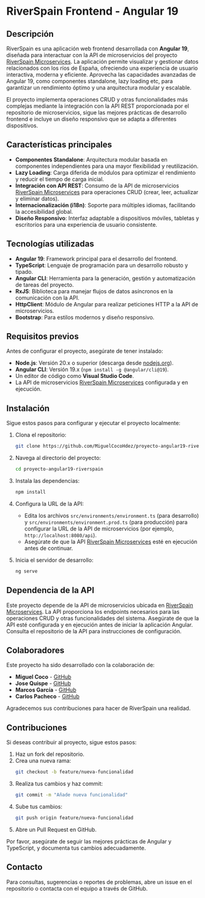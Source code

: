 # RiverSpain Frontend - Angular 19

## Descripción

RiverSpain es una aplicación web frontend desarrollada con **Angular 19**, diseñada para interactuar con la API de microservicios del proyecto [RiverSpain Microservices](https://github.com/MiguelCocoHdez/proyecto-microservicios-riverspain). La aplicación permite visualizar y gestionar datos relacionados con los ríos de España, ofreciendo una experiencia de usuario interactiva, moderna y eficiente. Aprovecha las capacidades avanzadas de Angular 19, como componentes standalone, lazy loading etc, para garantizar un rendimiento óptimo y una arquitectura modular y escalable.

El proyecto implementa operaciones CRUD y otras funcionalidades más complejas mediante la integración con la API REST proporcionada por el repositorio de microservicios, sigue las mejores prácticas de desarrollo frontend e incluye un diseño responsivo que se adapta a diferentes dispositivos.

## Características principales

- **Componentes Standalone**: Arquitectura modular basada en componentes independientes para una mayor flexibilidad y reutilización.
- **Lazy Loading**: Carga diferida de módulos para optimizar el rendimiento y reducir el tiempo de carga inicial.
- **Integración con API REST**: Consumo de la API de microservicios [RiverSpain Microservices](https://github.com/MiguelCocoHdez/proyecto-microservicios-riverspain) para operaciones CRUD (crear, leer, actualizar y eliminar datos).
- **Internacionalización (i18n)**: Soporte para múltiples idiomas, facilitando la accesibilidad global.
- **Diseño Responsivo**: Interfaz adaptable a dispositivos móviles, tabletas y escritorios para una experiencia de usuario consistente.

## Tecnologías utilizadas

- **Angular 19**: Framework principal para el desarrollo del frontend.
- **TypeScript**: Lenguaje de programación para un desarrollo robusto y tipado.
- **Angular CLI**: Herramienta para la generación, gestión y automatización de tareas del proyecto.
- **RxJS**: Biblioteca para manejar flujos de datos asíncronos en la comunicación con la API.
- **HttpClient**: Módulo de Angular para realizar peticiones HTTP a la API de microservicios.
- **Bootstrap**: Para estilos modernos y diseño responsivo.

## Requisitos previos

Antes de configurar el proyecto, asegúrate de tener instalado:

- **Node.js**: Versión 20.x o superior (descarga desde [nodejs.org](https://nodejs.org)).
- **Angular CLI**: Versión 19.x (`npm install -g @angular/cli@19`).
- Un editor de código como **Visual Studio Code**.
- La API de microservicios [RiverSpain Microservices](https://github.com/MiguelCocoHdez/proyecto-microservicios-riverspain) configurada y en ejecución.

## Instalación

Sigue estos pasos para configurar y ejecutar el proyecto localmente:

1. Clona el repositorio:
   ```bash
   git clone https://github.com/MiguelCocoHdez/proyecto-angular19-riverspain.git

2. Navega al directorio del proyecto:
   ```bash
   cd proyecto-angular19-riverspain

3. Instala las dependencias:
   ```bash
   npm install

4. Configura la URL de la API:
   - Edita los archivos `src/environments/environment.ts` (para desarrollo) y `src/environments/environment.prod.ts` (para producción) para configurar la URL de la API de microservicios (por ejemplo, `http://localhost:8080/api`).
   - Asegúrate de que la API [RiverSpain Microservices](https://github.com/MiguelCocoHdez/proyecto-microservicios-riverspain) esté en ejecución antes de continuar.

5. Inicia el servidor de desarrollo:
   ```bash
   ng serve

## Dependencia de la API

Este proyecto depende de la API de microservicios ubicada en [RiverSpain Microservices](https://github.com/MiguelCocoHdez/proyecto-microservicios-riverspain). La API proporciona los endpoints necesarios para las operaciones CRUD y otras funcionalidades del sistema. Asegúrate de que la API esté configurada y en ejecución antes de iniciar la aplicación Angular. Consulta el repositorio de la API para instrucciones de configuración.

## Colaboradores

Este proyecto ha sido desarrollado con la colaboración de:

- **Miguel Coco** - [GitHub](https://github.com/MiguelCocoHdez)
- **Jose Quispe** - [GitHub](https://github.com/JoseR23072)
- **Marcos García** - [GitHub](https://github.com/MarcosGarcia2)
- **Carlos Pacheco** - [GitHub](https://github.com/CarlosPachecoFr)

Agradecemos sus contribuciones para hacer de RiverSpain una realidad.

## Contribuciones

Si deseas contribuir al proyecto, sigue estos pasos:

1. Haz un fork del repositorio.
2. Crea una nueva rama:
   ```bash
   git checkout -b feature/nueva-funcionalidad

3. Realiza tus cambios y haz commit:
   ```bash
   git commit -m "Añade nueva funcionalidad"

4. Sube tus cambios:
   ```bash
   git push origin feature/nueva-funcionalidad

5. Abre un Pull Request en GitHub.

Por favor, asegúrate de seguir las mejores prácticas de Angular y TypeScript, y documenta tus cambios adecuadamente.

## Contacto

Para consultas, sugerencias o reportes de problemas, abre un issue en el repositorio o contacta con el equipo a través de GitHub.
